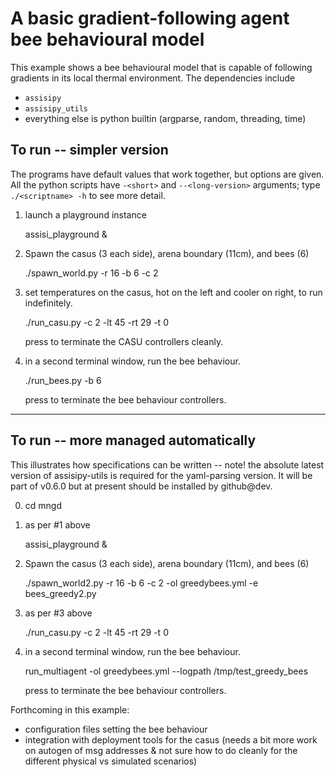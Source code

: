 A basic gradient-following agent bee behavioural model
======================================================

This example shows a bee behavioural model that is capable of following
gradients in its local thermal environment.  The dependencies include

- `assisipy` 
- `assisipy_utils`
- everything else is python builtin (argparse, random, threading, time)

To run -- simpler version
-------------------------

The programs have default values that work together, but options are given.
All the python scripts have `-<short>` and `--<long-version>` arguments; type
`./<scriptname> -h` to see more detail.

1. launch a playground instance

    assisi_playground &

2. Spawn the casus (3 each side), arena boundary (11cm), and bees (6)

    ./spawn_world.py -r 16 -b 6 -c 2

3. set temperatures on the casus, hot on the left and cooler on right,
   to run indefinitely.

    ./run_casu.py -c 2 -lt 45 -rt 29 -t 0
    
    press <ctrl-c> to terminate the CASU controllers cleanly.

4. in a second terminal window, run the bee behaviour. 

    ./run_bees.py -b 6

    press <ctrl-c> to terminate the bee behaviour controllers.



------------------------------------
To run -- more managed automatically
------------------------------------

This illustrates how specifications can be written -- note! the absolute latest 
version of assisipy-utils is required for the yaml-parsing version. It will be 
part of v0.6.0 but at present should be installed by github@dev.

0. cd mngd

1. as per #1 above

    assisi_playground &

2. Spawn the casus (3 each side), arena boundary (11cm), and bees (6)

    ./spawn_world2.py -r 16 -b 6 -c 2 -ol greedybees.yml -e bees_greedy2.py

3. as per #3 above

    ./run_casu.py -c 2 -lt 45 -rt 29 -t 0

4. in a second terminal window, run the bee behaviour. 

    run_multiagent -ol greedybees.yml --logpath /tmp/test_greedy_bees

    press <ctrl-c> to terminate the bee behaviour controllers.


Forthcoming in this example:
- configuration files setting the bee behaviour
- integration with deployment tools for the casus (needs a bit more work on 
  autogen of msg addresses & not sure how to do cleanly for the different 
  physical vs simulated scenarios)

